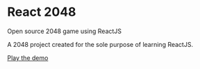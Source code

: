 # React 2048
Open source 2048 game using ReactJS

A 2048 project created for the sole purpose of learning ReactJS.

[Play the demo](https://alichherawalla.github.io/)
